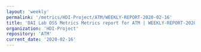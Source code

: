 ```yaml
---
layout: 'weekly'
permalink: '/metrics/HDI-Project/ATM/WEEKLY-REPORT-2020-02-16'
title: 'DAI Lab OSS Metrics Metrics report for ATM | WEEKLY-REPORT-2020-02-16'
organization: 'HDI-Project'
repository: 'ATM'
current_date: '2020-02-16'
---
```


